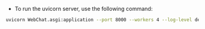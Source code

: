 * To run the uvicorn server, use the following command:

```bash
uvicorn WebChat.asgi:application --port 8000 --workers 4 --log-level debug --reload
```

